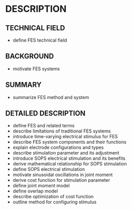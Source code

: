 # DESCRIPTION

## TECHNICAL FIELD

- define FES technical field

## BACKGROUND

- motivate FES systems

## SUMMARY

- summarize FES method and system

## DETAILED DESCRIPTION

- define FES and related terms
- describe limitations of traditional FES systems
- introduce time-varying electrical stimulus for FES
- describe FES system components and their functions
- explain electrode configurations and types
- describe stimulation parameter and its adjustment
- introduce SOPS electrical stimulation and its benefits
- derive mathematical relationship for SOPS stimulation
- define SOPS electrical stimulation
- motivate sinusoidal oscillations in joint moment
- derive cost function for stimulation parameter
- define joint moment model
- define overlap model
- describe optimization of cost function
- outline method for configuring stimulus

